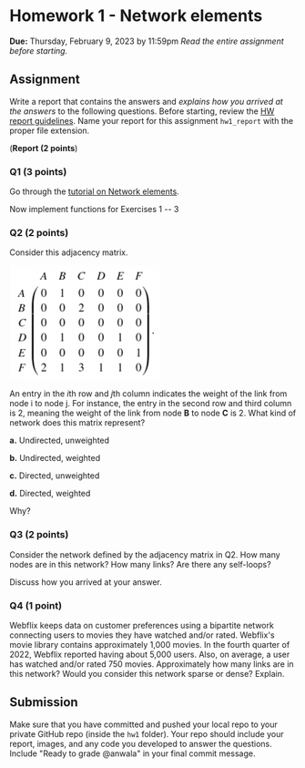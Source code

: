# Homework 1 - Network elements
**Due:** Thursday, February 9, 2023 by 11:59pm
 *Read the entire assignment before starting.*

## Assignment

Write a report that contains the answers and *explains how you arrived at the answers* to the following questions. Before starting, review the [HW report guidelines](https://github.com/anwala/teaching-network-science/blob/main/spring-2023/homework/hw0/README.md).  Name your report for this assignment `hw1_report` with the proper file extension.

(**Report (2 points**)

### Q1 (3 points)

Go through the [tutorial on Network elements](https://github.com/anwala/teaching-network-science/blob/main/spring-2023/week-2/data_340_02_s23_mod_02_network_elements.ipynb).

Now implement functions for Exercises 1 -- 3    
    
### Q2 (2 points)

Consider this adjacency matrix.

<img src="adj_mat.png" alt="Ajacency matrix for hw1 Q2" height="200"><br/>

An entry in the *i*th row and *j*th column indicates the weight of the link from node i to node j. For instance, the entry in the second row and third column is 2, meaning the weight of the link from node **B** to node **C** is 2. What kind of network does this matrix represent?

**a.** Undirected, unweighted

**b.** Undirected, weighted

**c.** Directed, unweighted

**d.** Directed, weighted

Why?

### Q3 (2 points)

Consider the network defined by the adjacency matrix in Q2. How many nodes are in this network? How many links? Are there any self-loops?

Discuss how you arrived at your answer.

### Q4 (1 point)

Webflix keeps data on customer preferences using a bipartite network connecting users to movies they have watched and/or rated. Webflix's movie library contains approximately 1,000 movies. In the fourth quarter of 2022, Webflix reported having about 5,000 users. Also, on average, a user has watched and/or rated 750 movies. Approximately how many links are in this network? Would you consider this network sparse or dense? Explain.

## Submission

Make sure that you have committed and pushed your local repo to your private GitHub repo (inside the `hw1` folder).  Your repo should include your report, images, and any code you developed to answer the questions.  Include "Ready to grade @anwala" in your final commit message. 
